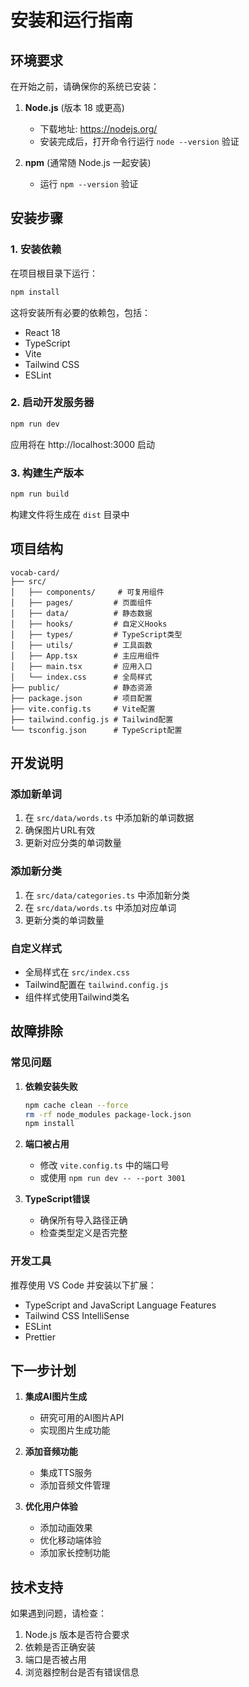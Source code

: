 # 安装和运行指南

## 环境要求

在开始之前，请确保你的系统已安装：

1. **Node.js** (版本 18 或更高)
   - 下载地址: https://nodejs.org/
   - 安装完成后，打开命令行运行 `node --version` 验证

2. **npm** (通常随 Node.js 一起安装)
   - 运行 `npm --version` 验证

## 安装步骤

### 1. 安装依赖

在项目根目录下运行：

```bash
npm install
```

这将安装所有必要的依赖包，包括：
- React 18
- TypeScript
- Vite
- Tailwind CSS
- ESLint

### 2. 启动开发服务器

```bash
npm run dev
```

应用将在 http://localhost:3000 启动

### 3. 构建生产版本

```bash
npm run build
```

构建文件将生成在 `dist` 目录中

## 项目结构

```
vocab-card/
├── src/
│   ├── components/     # 可复用组件
│   ├── pages/         # 页面组件
│   ├── data/          # 静态数据
│   ├── hooks/         # 自定义Hooks
│   ├── types/         # TypeScript类型
│   ├── utils/         # 工具函数
│   ├── App.tsx        # 主应用组件
│   ├── main.tsx       # 应用入口
│   └── index.css      # 全局样式
├── public/            # 静态资源
├── package.json       # 项目配置
├── vite.config.ts     # Vite配置
├── tailwind.config.js # Tailwind配置
└── tsconfig.json      # TypeScript配置
```

## 开发说明

### 添加新单词

1. 在 `src/data/words.ts` 中添加新的单词数据
2. 确保图片URL有效
3. 更新对应分类的单词数量

### 添加新分类

1. 在 `src/data/categories.ts` 中添加新分类
2. 在 `src/data/words.ts` 中添加对应单词
3. 更新分类的单词数量

### 自定义样式

- 全局样式在 `src/index.css`
- Tailwind配置在 `tailwind.config.js`
- 组件样式使用Tailwind类名

## 故障排除

### 常见问题

1. **依赖安装失败**
   ```bash
   npm cache clean --force
   rm -rf node_modules package-lock.json
   npm install
   ```

2. **端口被占用**
   - 修改 `vite.config.ts` 中的端口号
   - 或使用 `npm run dev -- --port 3001`

3. **TypeScript错误**
   - 确保所有导入路径正确
   - 检查类型定义是否完整

### 开发工具

推荐使用 VS Code 并安装以下扩展：
- TypeScript and JavaScript Language Features
- Tailwind CSS IntelliSense
- ESLint
- Prettier

## 下一步计划

1. **集成AI图片生成**
   - 研究可用的AI图片API
   - 实现图片生成功能

2. **添加音频功能**
   - 集成TTS服务
   - 添加音频文件管理

3. **优化用户体验**
   - 添加动画效果
   - 优化移动端体验
   - 添加家长控制功能

## 技术支持

如果遇到问题，请检查：
1. Node.js 版本是否符合要求
2. 依赖是否正确安装
3. 端口是否被占用
4. 浏览器控制台是否有错误信息 